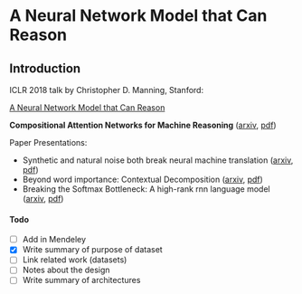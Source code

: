# A Neural Network Model that Can Reason

## Introduction

ICLR 2018 talk by Christopher D. Manning, Stanford:

[A Neural Network Model that Can Reason](https://www.youtube.com/watch?v=24AX4qJ7Tts)

<strong>Compositional Attention Networks for Machine Reasoning</strong>  ([arxiv](https://arxiv.org/abs/1803.03067), [pdf](https://arxiv.org/pdf/1803.03067.pdf))

Paper Presentations:
* Synthetic and natural noise both break neural machine translation ([arxiv](https://arxiv.org/abs/1711.02173), [pdf](https://arxiv.org/pdf/1711.02173.pdf))
* Beyond word importance: Contextual Decomposition ([arxiv](https://arxiv.org/abs/1801.05453), [pdf](https://arxiv.org/pdf/1801.05453.pdf))
* Breaking the Softmax Bottleneck: A high-rank rnn language model ([arxiv](https://arxiv.org/abs/1711.03953), [pdf](https://arxiv.org/pdf/1711.03953.pdf))

#### Todo
* [ ] Add in Mendeley
* [x] Write summary of purpose of dataset
* [ ] Link related work (datasets)
* [ ] Notes about the design
* [ ] Write summary of architectures